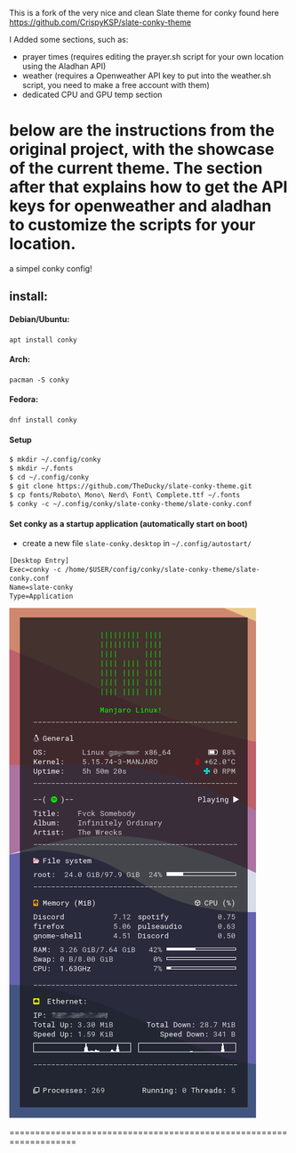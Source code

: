 This is a fork of the very nice and clean Slate theme for conky found here https://github.com/CrispyKSP/slate-conky-theme

I Added some sections, such as:
- prayer times (requires editing the prayer.sh script for your own location using the Aladhan API)
- weather (requires a Openweather API key to put into the weather.sh script, you need to make a free account with them)
- dedicated CPU and GPU temp section

below are the instructions from the original project, with the showcase of the current theme. The section after that explains how to get the API keys for openweather and aladhan to customize the scripts for your location.
=============================================================

a simpel conky config!

## install:
#### Debian/Ubuntu: 
`apt install conky`

#### Arch: 
`pacman -S conky`

#### Fedora: 
`dnf install conky` 


#### Setup
```shell
$ mkdir ~/.config/conky
$ mkdir ~/.fonts
$ cd ~/.config/conky
$ git clone https://github.com/TheDucky/slate-conky-theme.git
$ cp fonts/Roboto\ Mono\ Nerd\ Font\ Complete.ttf ~/.fonts
$ conky -c ~/.config/conky/slate-conky-theme/slate-conky.conf
``` 

#### Set conky as a startup application (automatically start on boot)
- create a new file `slate-conky.desktop` in `~/.config/autostart/`

```desktop
[Desktop Entry]
Exec=conky -c /home/$USER/config/conky/slate-conky-theme/slate-conky.conf
Name=slate-conky
Type=Application
```
![slate-conky-showcase](images/showcase.png)

===================================================================


